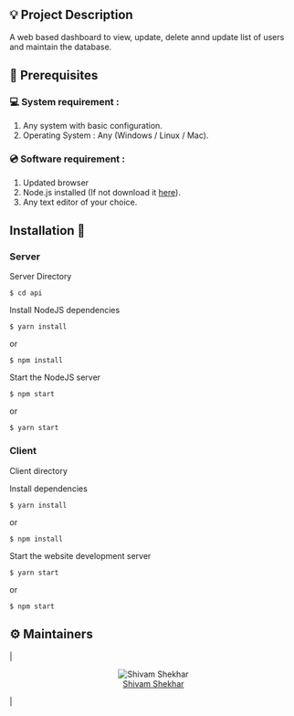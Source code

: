 ## 💡 Project Description

A web based dashboard to view, update, delete annd update list of users and maintain the database.

## 📌 Prerequisites

### 💻 System requirement :

1. Any system with basic configuration.
2. Operating System : Any (Windows / Linux / Mac).

### 💿 Software requirement :

1. Updated browser
2. Node.js installed (If not download it [here](https://nodejs.org/en/download/)).
3. Any text editor of your choice.

## Installation 🔧

### Server

Server Directory

```
$ cd api
```

Install NodeJS dependencies

```
$ yarn install
```

or

```
$ npm install
```

Start the NodeJS server

```
$ npm start
```

or

```
$ yarn start
```

### Client

Client directory

Install dependencies

```
$ yarn install
```

or

```
$ npm install
```

Start the website development server

```
$ yarn start
```

or

```
$ npm start
```

## :gear: Maintainers

| <p align="center">![Shivam Shekhar](https://github.com/shvam0000.png?size=128)<br>[Shivam Shekhar](https://github.com/shvam0000)</p>
|
